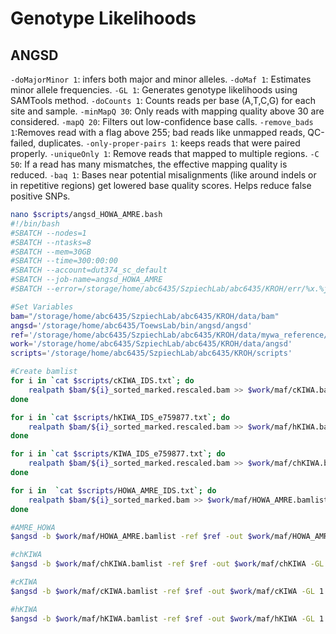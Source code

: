 # Genotype Likelihoods

## ANGSD
`-doMajorMinor 1`: infers both major and minor alleles.
`-doMaf 1`: Estimates minor allele frequencies. 
`-GL 1`: Generates genotype likelihoods using SAMTools method. 
`-doCounts 1`: Counts reads per base (A,T,C,G) for each site and sample. 
`-minMapQ 30`: Only reads with mapping quality above 30 are considered. 
`-mapQ 20`: Filters out low-confidence base calls. 
`-remove_bads 1`:Removes read with a flag above 255; bad reads like unmapped reads, QC-failed, duplicates. 
`-only-proper-pairs 1`: keeps reads that were paired properly. 
`-uniqueOnly 1`: Remove reads that mapped to multiple regions.
`-C 50`: If a read has many mismatches, the effective mapping quality is reduced.
`-baq 1`: Bases near potential misalignments (like around indels or in repetitive regions) get lowered base quality scores. Helps reduce false positive SNPs. 

```bash
nano $scripts/angsd_HOWA_AMRE.bash
#!/bin/bash
#SBATCH --nodes=1
#SBATCH --ntasks=8
#SBATCH --mem=30GB
#SBATCH --time=300:00:00
#SBATCH --account=dut374_sc_default
#SBATCH --job-name=angsd_HOWA_AMRE
#SBATCH --error=/storage/home/abc6435/SzpiechLab/abc6435/KROH/err/%x.%j.out

#Set Variables
bam="/storage/home/abc6435/SzpiechLab/abc6435/KROH/data/bam"
angsd='/storage/home/abc6435/ToewsLab/bin/angsd/angsd'
ref='/storage/home/abc6435/SzpiechLab/abc6435/KROH/data/mywa_reference/mywagenomev2.1.fa'
work='/storage/home/abc6435/SzpiechLab/abc6435/KROH/data/angsd'
scripts='/storage/home/abc6435/SzpiechLab/abc6435/KROH/scripts'

#Create bamlist
for i in `cat $scripts/cKIWA_IDS.txt`; do
    realpath $bam/${i}_sorted_marked.rescaled.bam >> $work/maf/cKIWA.bamlist;
done

for i in `cat $scripts/hKIWA_IDS_e759877.txt`; do
    realpath $bam/${i}_sorted_marked.rescaled.bam >> $work/maf/hKIWA.bamlist;
done

for i in `cat $scripts/KIWA_IDS_e759877.txt`; do
    realpath $bam/${i}_sorted_marked.rescaled.bam >> $work/maf/chKIWA.bamlist;
done

for i in  `cat $scripts/HOWA_AMRE_IDS.txt`; do
    realpath $bam/${i}_sorted_marked.bam >> $work/maf/HOWA_AMRE.bamlist; 
done

#AMRE_HOWA
$angsd -b $work/maf/HOWA_AMRE.bamlist -ref $ref -out $work/maf/HOWA_AMRE -GL 1  -doMajorMinor 1 -doMaf 1 -doCounts 1 -minMapQ 30 -minQ 20 -remove_bads 1 -only_proper_pairs 1 -uniqueOnly 1 -C 50 -baq 1 -nThreads 8

#chKIWA
$angsd -b $work/maf/chKIWA.bamlist -ref $ref -out $work/maf/chKIWA -GL 1  -doMajorMinor 1 -doMaf 1 -doCounts 1 -minMapQ 30 -minQ 20 -remove_bads 1 -only_proper_pairs 1 -uniqueOnly 1 -C 50 -baq 1 -nThreads 8

#cKIWA
$angsd -b $work/maf/cKIWA.bamlist -ref $ref -out $work/maf/cKIWA -GL 1  -doMajorMinor 1 -doMaf 1 -doCounts 1 -minMapQ 30 -minQ 20 -remove_bads 1 -only_proper_pairs 1 -uniqueOnly 1 -C 50 -baq 1 -nThreads 8

#hKIWA
$angsd -b $work/maf/hKIWA.bamlist -ref $ref -out $work/maf/hKIWA -GL 1  -doMajorMinor 1 -doMaf 1 -doCounts 1 -minMapQ 30 -minQ 20 -remove_bads 1 -only_proper_pairs 1 -uniqueOnly 1 -C 50 -baq 1 -nThreads 8
```